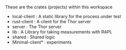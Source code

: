 These are the crates (projects) within this workspace

- local-client : A static library for the process under test
- rust-client : A client for the Thor server
- server : The Thor server
- lib : A Library for taking measurements with RAPL
- shared : Shared logic
- Minimal-client* : experiments